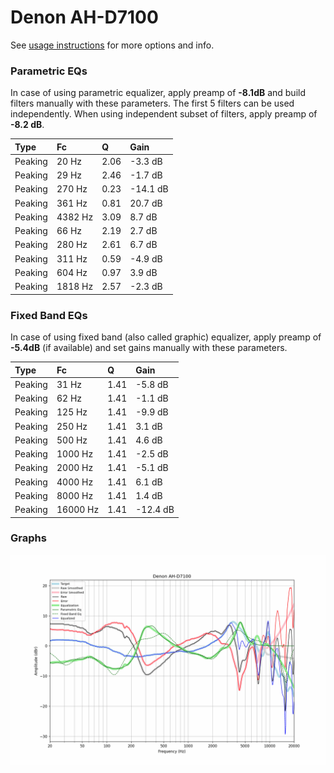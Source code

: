 # Denon AH-D7100
See [usage instructions](https://github.com/jaakkopasanen/AutoEq#usage) for more options and info.

### Parametric EQs
In case of using parametric equalizer, apply preamp of **-8.1dB** and build filters manually
with these parameters. The first 5 filters can be used independently.
When using independent subset of filters, apply preamp of **-8.2 dB**.

| Type    | Fc      |    Q | Gain     |
|:--------|:--------|:-----|:---------|
| Peaking | 20 Hz   | 2.06 | -3.3 dB  |
| Peaking | 29 Hz   | 2.46 | -1.7 dB  |
| Peaking | 270 Hz  | 0.23 | -14.1 dB |
| Peaking | 361 Hz  | 0.81 | 20.7 dB  |
| Peaking | 4382 Hz | 3.09 | 8.7 dB   |
| Peaking | 66 Hz   | 2.19 | 2.7 dB   |
| Peaking | 280 Hz  | 2.61 | 6.7 dB   |
| Peaking | 311 Hz  | 0.59 | -4.9 dB  |
| Peaking | 604 Hz  | 0.97 | 3.9 dB   |
| Peaking | 1818 Hz | 2.57 | -2.3 dB  |

### Fixed Band EQs
In case of using fixed band (also called graphic) equalizer, apply preamp of **-5.4dB**
(if available) and set gains manually with these parameters.

| Type    | Fc       |    Q | Gain     |
|:--------|:---------|:-----|:---------|
| Peaking | 31 Hz    | 1.41 | -5.8 dB  |
| Peaking | 62 Hz    | 1.41 | -1.1 dB  |
| Peaking | 125 Hz   | 1.41 | -9.9 dB  |
| Peaking | 250 Hz   | 1.41 | 3.1 dB   |
| Peaking | 500 Hz   | 1.41 | 4.6 dB   |
| Peaking | 1000 Hz  | 1.41 | -2.5 dB  |
| Peaking | 2000 Hz  | 1.41 | -5.1 dB  |
| Peaking | 4000 Hz  | 1.41 | 6.1 dB   |
| Peaking | 8000 Hz  | 1.41 | 1.4 dB   |
| Peaking | 16000 Hz | 1.41 | -12.4 dB |

### Graphs
![](./Denon%20AH-D7100.png)